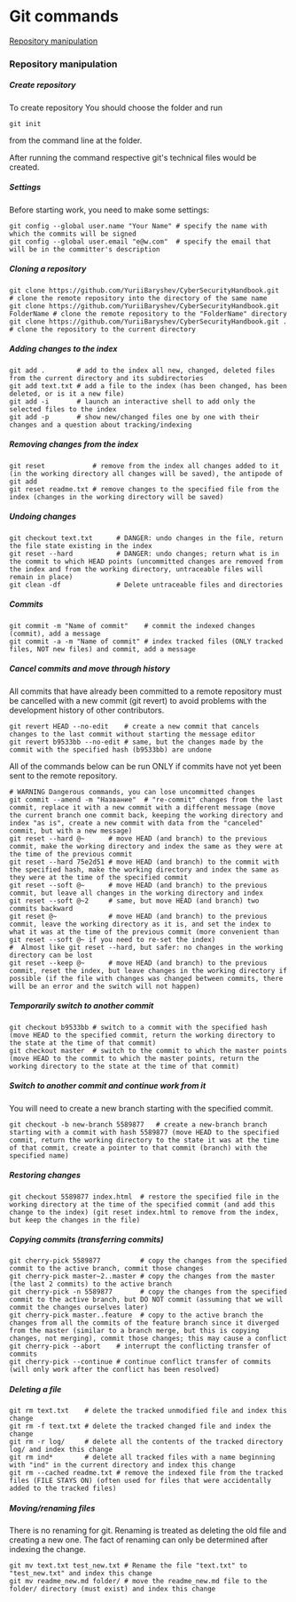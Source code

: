 # Git commands

[Repository manipulation](#repository-manipulation)

### Repository manipulation
##### Create repository
To create repository You should choose the folder and run 
```
git init
``` 
from the command line at the folder.

After running the command respective git's technical files would be created.

##### Settings
Before starting work, you need to make some settings:

```
git config --global user.name "Your Name" # specify the name with which the commits will be signed
git config --global user.email "e@w.com"  # specify the email that will be in the committer's description
```

##### Cloning a repository
```
git clone https://github.com/YuriiBaryshev/CyberSecurityHandbook.git            # clone the remote repository into the directory of the same name
git clone https://github.com/YuriiBaryshev/CyberSecurityHandbook.git FolderName # clone the remote repository to the "FolderName" directory
git clone https://github.com/YuriiBaryshev/CyberSecurityHandbook.git .          # clone the repository to the current directory
```

##### Adding changes to the index
```
git add .        # add to the index all new, changed, deleted files from the current directory and its subdirectories
git add text.txt # add a file to the index (has been changed, has been deleted, or is it a new file)
git add -i       # launch an interactive shell to add only the selected files to the index
git add -p       # show new/changed files one by one with their changes and a question about tracking/indexing
```

##### Removing changes from the index
```
git reset            # remove from the index all changes added to it (in the working directory all changes will be saved), the antipode of git add
git reset readme.txt # remove changes to the specified file from the index (changes in the working directory will be saved)
```

##### Undoing changes
```
git checkout text.txt      # DANGER: undo changes in the file, return the file state existing in the index
git reset --hard           # DANGER: undo changes; return what is in the commit to which HEAD points (uncommitted changes are removed from the index and from the working directory, untraceable files will remain in place)
git clean -df              # Delete untraceable files and directories
```

##### Commits
```
git commit -m "Name of commit"    # commit the indexed changes (commit), add a message
git commit -a -m "Name of commit" # index tracked files (ONLY tracked files, NOT new files) and commit, add a message
```

##### Cancel commits and move through history
All commits that have already been committed to a remote repository must be cancelled with a new commit (git revert) to avoid problems with the development history of other contributors.
```
git revert HEAD --no-edit    # create a new commit that cancels changes to the last commit without starting the message editor
git revert b9533bb --no-edit # same, but the changes made by the commit with the specified hash (b9533bb) are undone
```
All of the commands below can be run ONLY if commits have not yet been sent to the remote repository.
```
# WARNING Dangerous commands, you can lose uncommitted changes
git commit --amend -m "Название"  # "re-commit" changes from the last commit, replace it with a new commit with a different message (move the current branch one commit back, keeping the working directory and index "as is", create a new commit with data from the "canceled" commit, but with a new message)
git reset --hard @~      # move HEAD (and branch) to the previous commit, make the working directory and index the same as they were at the time of the previous commit
git reset --hard 75e2d51 # move HEAD (and branch) to the commit with the specified hash, make the working directory and index the same as they were at the time of the specified commit
git reset --soft @~      # move HEAD (and branch) to the previous commit, but leave all changes in the working directory and index
git reset --soft @~2     # same, but move HEAD (and branch) two commits backward
git reset @~             # move HEAD (and branch) to the previous commit, leave the working directory as it is, and set the index to what it was at the time of the previous commit (more convenient than git reset --soft @~ if you need to re-set the index)
#  Almost like git reset --hard, but safer: no changes in the working directory can be lost
git reset --keep @~      # move HEAD (and branch) to the previous commit, reset the index, but leave changes in the working directory if possible (if the file with changes was changed between commits, there will be an error and the switch will not happen)
```

##### Temporarily switch to another commit
```
git checkout b9533bb # switch to a commit with the specified hash (move HEAD to the specified commit, return the working directory to the state at the time of that commit)
git checkout master  # switch to the commit to which the master points (move HEAD to the commit to which the master points, return the working directory to the state at the time of that commit)
```

##### Switch to another commit and continue work from it
You will need to create a new branch starting with the specified commit.
```
git checkout -b new-branch 5589877   # create a new-branch branch starting with a commit with hash 5589877 (move HEAD to the specified commit, return the working directory to the state it was at the time of that commit, create a pointer to that commit (branch) with the specified name)
```

##### Restoring changes
```
git checkout 5589877 index.html  # restore the specified file in the working directory at the time of the specified commit (and add this change to the index) (git reset index.html to remove from the index, but keep the changes in the file)
```

##### Copying commits (transferring commits)
```
git cherry-pick 5589877          # copy the changes from the specified commit to the active branch, commit those changes
git cherry-pick master~2..master # copy the changes from the master (the last 2 commits) to the active branch
git cherry-pick -n 5589877       # copy the changes from the specified commit to the active branch, but DO NOT commit (assuming that we will commit the changes ourselves later)
git cherry-pick master..feature  # copy to the active branch the changes from all the commits of the feature branch since it diverged from the master (similar to a branch merge, but this is copying changes, not merging), commit those changes; this may cause a conflict
git cherry-pick --abort    # interrupt the conflicting transfer of commits
git cherry-pick --continue # continue conflict transfer of commits (will only work after the conflict has been resolved)
```

##### Deleting a file
```
git rm text.txt    # delete the tracked unmodified file and index this change
git rm -f text.txt # delete the tracked changed file and index the change
git rm -r log/     # delete all the contents of the tracked directory log/ and index this change
git rm ind*        # delete all tracked files with a name beginning with "ind" in the current directory and index this change
git rm --cached readme.txt # remove the indexed file from the tracked files (FILE STAYS ON) (often used for files that were accidentally added to the tracked files)
```

##### Moving/renaming files
There is no renaming for git. Renaming is treated as deleting the old file and creating a new one. The fact of renaming can only be determined after indexing the change.
```
git mv text.txt test_new.txt # Rename the file "text.txt" to "test_new.txt" and index this change
git mv readme_new.md folder/ # move the readme_new.md file to the folder/ directory (must exist) and index this change
```
